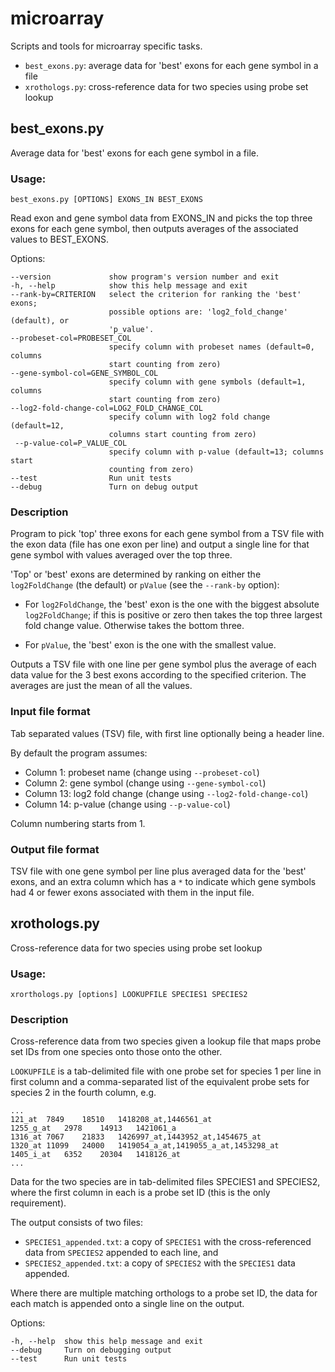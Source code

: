 microarray
==========

Scripts and tools for microarray specific tasks.

  * `best_exons.py`: average data for 'best' exons for each gene symbol in a file
  * `xrothologs.py`: cross-reference data for two species using probe set lookup

best_exons.py
-------------

Average data for 'best' exons for each gene symbol in a file.

### Usage: ###

    best_exons.py [OPTIONS] EXONS_IN BEST_EXONS

Read exon and gene symbol data from EXONS_IN and picks the top three exons for
each gene symbol, then outputs averages of the associated values to BEST_EXONS.

Options:

    --version             show program's version number and exit
    -h, --help            show this help message and exit
    --rank-by=CRITERION   select the criterion for ranking the 'best' exons;
                          possible options are: 'log2_fold_change' (default), or
                          'p_value'.
    --probeset-col=PROBESET_COL
                          specify column with probeset names (default=0, columns
                          start counting from zero)
    --gene-symbol-col=GENE_SYMBOL_COL
                          specify column with gene symbols (default=1, columns
                          start counting from zero)
    --log2-fold-change-col=LOG2_FOLD_CHANGE_COL
                          specify column with log2 fold change (default=12,
                          columns start counting from zero)
     --p-value-col=P_VALUE_COL
                          specify column with p-value (default=13; columns start
                          counting from zero)
    --test                Run unit tests
    --debug               Turn on debug output

### Description ###

Program to pick 'top' three exons for each gene symbol from a TSV file
with the exon data (file has one exon per line) and output a single
line for that gene symbol with values averaged over the top three.

'Top' or 'best' exons are determined by ranking on either the `log2FoldChange`
(the default) or `pValue` (see the `--rank-by` option):

 * For `log2FoldChange`, the 'best' exon is the one with the biggest
   absolute `log2FoldChange`; if this is positive or zero then takes
   the top three largest fold change value. Otherwise takes the bottom
   three.

 * For `pValue`, the 'best' exon is the one with the smallest value.

Outputs a TSV file with one line per gene symbol plus the average of
each data value for the 3 best exons according to the specified criterion.
The averages are just the mean of all the values.

### Input file format ###

Tab separated values (TSV) file, with first line optionally being a header
line.

By default the program assumes:

 * Column 1:  probeset name (change using `--probeset-col`)
 * Column 2:  gene symbol (change using `--gene-symbol-col`)
 * Column 13: log2 fold change (change using `--log2-fold-change-col`)
 * Column 14: p-value (change using `--p-value-col`)

Column numbering starts from 1.

### Output file format ###

TSV file with one gene symbol per line plus averaged data for the 'best'
exons, and an extra column which has a `*` to indicate which gene symbols
had 4 or fewer exons associated with them in the input file.


xrothologs.py
-------------

Cross-reference data for two species using probe set lookup

### Usage: ###

    xrorthologs.py [options] LOOKUPFILE SPECIES1 SPECIES2

### Description ###

Cross-reference data from two species given a lookup file that maps probe set
IDs from one species onto those onto the other.

`LOOKUPFILE` is a tab-delimited file with one probe set for species 1 per line in
first column and a comma-separated list of the equivalent probe sets for species 2
in the fourth column, e.g.

    ...
    121_at	7849	18510	1418208_at,1446561_at
    1255_g_at	2978	14913	1421061_a
    1316_at	7067	21833	1426997_at,1443952_at,1454675_at
    1320_at	11099	24000	1419054_a_at,1419055_a_at,1453298_at
    1405_i_at	6352	20304	1418126_at
    ...

Data for the two species are in tab-delimited files SPECIES1 and SPECIES2, where
the first column in each is a probe set ID (this is the only requirement).

The output consists of two files:

  * `SPECIES1_appended.txt`: a copy of `SPECIES1` with the cross-referenced data
    from `SPECIES2` appended to each line, and
  * `SPECIES2_appended.txt`: a copy of `SPECIES2` with the `SPECIES1` data appended.

Where there are multiple matching orthologs to a probe set ID, the data for each
match is appended onto a single line on the output.

Options:

    -h, --help  show this help message and exit
    --debug     Turn on debugging output
    --test      Run unit tests
